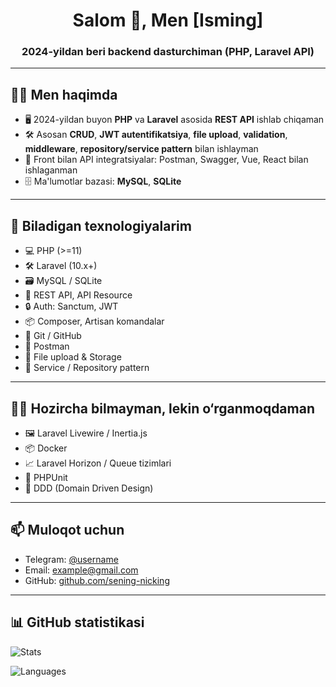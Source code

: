 <h1 align="center">Salom 👋, Men [Isming]</h1>
<h3 align="center">2024-yildan beri backend dasturchiman (PHP, Laravel API)</h3>

---

## 🧑‍💻 Men haqimda

- 🖥️ 2024-yildan buyon **PHP** va **Laravel** asosida **REST API** ishlab chiqaman  
- 🛠️ Asosan **CRUD**, **JWT autentifikatsiya**, **file upload**, **validation**, **middleware**, **repository/service pattern** bilan ishlayman  
- 🔗 Front bilan API integratsiyalar: Postman, Swagger, Vue, React bilan ishlaganman  
- 🗄️ Ma'lumotlar bazasi: **MySQL**, **SQLite**

---

## 🧠 Biladigan texnologiyalarim

- 💻 PHP (>=11)
- 🛠️ Laravel (10.x+)
- 🗃️ MySQL / SQLite
- 📡 REST API, API Resource
- 🔒 Auth: Sanctum, JWT
- 📦 Composer, Artisan komandalar
- 🧰 Git / GitHub
- 🧪 Postman
- 📁 File upload & Storage
- 🧱 Service / Repository pattern

---

## 🤷‍♂️ Hozircha bilmayman, lekin o‘rganmoqdaman

- 🖼️ Laravel Livewire / Inertia.js
- 📦 Docker
- 📈 Laravel Horizon / Queue tizimlari
- 🧪 PHPUnit
- 🧠 DDD (Domain Driven Design)

---

## 📫 Muloqot uchun

- Telegram: [@username](https://t.me/username)
- Email: example@gmail.com
- GitHub: [github.com/sening-nicking](https://github.com/sening-nicking)

---

## 📊 GitHub statistikasi

![Stats](https://github-readme-stats.vercel.app/api?username=sening-nicking&show_icons=true&theme=tokyonight)

![Languages](https://github-readme-stats.vercel.app/api/top-langs/?username=sening-nicking&layout=compact&theme=tokyonight)

